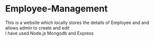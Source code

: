 # Employee-Management
This is a website which locally stores the details of Employee and and allows admin to create and edit  
I have used Node.js Mongodb and Express
